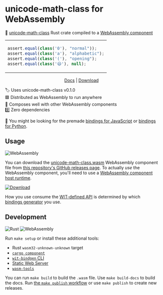 # unicode-math-class for WebAssembly

🦀 [unicode-math-class](https://crates.io/crates/unicode-math-class) Rust crate compiled to a [WebAssembly component](https://github.com/WebAssembly/component-model)

<table align=center><td>

```js
assert.equal(class('0'), "normal"));
assert.equal(class('a'), "alphabetic");
assert.equal(class('('), "opening");
assert.equal(class('😃'), null);
```

</table>

<p align=center>
  <a href="https://jcbhmr.me/unicode-math-class.wasm/">Docs</a>
  | <a href="https://github.com/jcbhmr/unicode-math-class.wasm/releases/latest/download/unicode-math-class.wasm">Download</a>
</p>

🏷️ Uses unicode-math-class v0.1.0 \
🟪 Distributed as WebAssembly to run anywhere \
🤝 Composes well with other WebAssembly components \
0️⃣ Zero dependencies

👀 You might be looking for the premade [bindings for JavaScript](#TODO) or [bindings for Python](#TODO).

## Usage

![WebAssembly](https://img.shields.io/static/v1?style=for-the-badge&message=WebAssembly&color=654FF0&logo=WebAssembly&logoColor=FFFFFF&label=)

You can download the [unicode-math-class.wasm](https://github.com/jcbhmr/unicode-math-class.wasm/releases/latest/download/unicode-math-class.wasm) WebAssembly component file from [this repository's GitHub releases page](https://github.com/jcbhmr/unicode-math-class.wasm/releases). To actually _use_ the WebAssembly component, you'll need to use a [WebAssembly component host runtime](https://github.com/jcbhmr/awesome-webassembly-runtimes#readme).

[![Download](https://img.shields.io/static/v1?style=for-the-badge&message=Download&color=0ABF53&logo=GitHub&logoColor=FFFFFF&label=)](https://github.com/jcbhmr/unicode-math-class.wasm/releases/latest/download/unicode-math-class.wasm)

How you use consume the [WIT-defined API](https://jcbhmr.me/unicode-math-class.wasm/) is determined by which [bindings generator](https://github.com/bytecodealliance/wit-bindgen) you use.

## Development

![Rust](https://img.shields.io/static/v1?style=for-the-badge&message=Rust&color=000000&logo=Rust&logoColor=FFFFFF&label=)
![WebAssembly](https://img.shields.io/static/v1?style=for-the-badge&message=WebAssembly&color=654FF0&logo=WebAssembly&logoColor=FFFFFF&label=)

Run `make setup` or install these additional tools:

- Rust `wasm32-unknown-unknown` target
- [`cargo component`](https://github.com/bytecodealliance/cargo-component)
- [`wit-bindgen` CLI](https://github.com/bytecodealliance/wit-bindgen#cli-installation)
- [Static Web Server](https://static-web-server.net/)
- [`wasm-tools`](https://github.com/bytecodealliance/wasm-tools)

You can run `make build` to build the `.wasm` file. Use `make build-docs` to build the docs. Run [the `make publish` workflow](https://github.com/jcbhmr/unicode-math-class.wasm/actions/workflows/make-publish.yml) or use `make publish` to create new releases.
